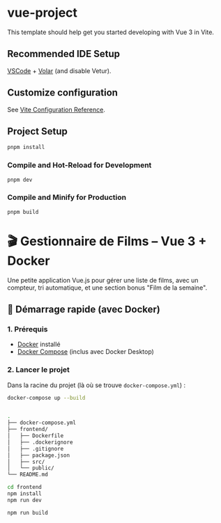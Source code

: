 # vue-project

This template should help get you started developing with Vue 3 in Vite.

## Recommended IDE Setup

[VSCode](https://code.visualstudio.com/) + [Volar](https://marketplace.visualstudio.com/items?itemName=Vue.volar) (and disable Vetur).

## Customize configuration

See [Vite Configuration Reference](https://vite.dev/config/).

## Project Setup

```sh
pnpm install
```

### Compile and Hot-Reload for Development

```sh
pnpm dev
```

### Compile and Minify for Production

```sh
pnpm build
```

# 🎬 Gestionnaire de Films – Vue 3 + Docker

Une petite application Vue.js pour gérer une liste de films, avec un compteur, tri automatique, et une section bonus "Film de la semaine".

## 🚀 Démarrage rapide (avec Docker)

### 1. Prérequis

- [Docker](https://www.docker.com/) installé
- [Docker Compose](https://docs.docker.com/compose/) (inclus avec Docker Desktop)

### 2. Lancer le projet

Dans la racine du projet (là où se trouve `docker-compose.yml`) :

```bash
docker-compose up --build


.
├── docker-compose.yml
├── frontend/
│   ├── Dockerfile
│   ├── .dockerignore
│   ├── .gitignore
│   ├── package.json
│   ├── src/
│   └── public/
└── README.md

cd frontend
npm install
npm run dev

npm run build


